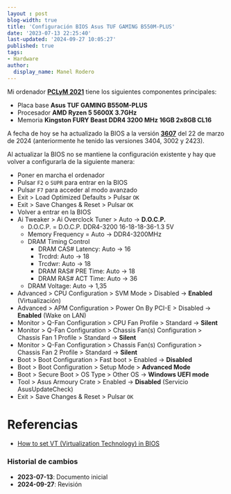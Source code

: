 ```yaml
---
layout : post
blog-width: true
title: 'Configuración BIOS Asus TUF GAMING B550M-PLUS'
date: '2023-07-13 22:25:40'
last-updated: '2024-09-27 10:05:27'
published: true
tags:
- Hardware
author:
  display_name: Manel Rodero
---
```


Mi ordenador [**PCLyM 2021**](/about/desktop#pclym-2021) tiene los siguientes componentes principales:

* Placa base **Asus TUF GAMING B550M-PLUS**
* Procesador **AMD Ryzen 5 5600X 3.7GHz**
* Memoria **Kingston FURY Beast DDR4 3200 MHz 16GB 2x8GB CL16**

A fecha de hoy se ha actualizado la BIOS a la versión [**3607**](https://www.asus.com/motherboards-components/motherboards/tuf-gaming/tuf-gaming-b550m-plus/helpdesk_bios/?model2Name=TUF-GAMING-B550M-PLUS) del 22 de marzo de 2024 (anteriormente he tenido las versiones 3404, 3002 y 2423).

Al actualizar la BIOS no se mantiene la configuración existente y hay que volver a configurarla de la siguiente manera:

* Poner en marcha el ordenador
* Pulsar `F2` o `SUPR` para entrar en la BIOS
* Pulsar `F7` para acceder al modo avanzado
* Exit > Load Optimized Defaults > Pulsar `OK`
* Exit > Save Changes & Reset > Pulsar `OK`
* Volver a entrar en la BIOS
* Ai Tweaker > Ai Overclock Tuner > Auto &rarr; **D.O.C.P.**
  * D.O.C.P. = D.O.C.P. DDR4-3200 16-18-18-36-1.3 5V
  * Memory Frequency = Auto &rarr; DDR4-3200MHz
  * DRAM Timing Control
    * DRAM CAS# Latency: Auto &rarr; 16
    * Trcdrd: Auto &rarr; 18
    * Trcdwr: Auto &rarr; 18
    * DRAM RAS# PRE Time: Auto &rarr; 18
    * DRAM RAS# ACT Time: Auto &rarr; 36
  * DRAM Voltage: Auto &rarr; 1,35
* Advanced > CPU Configuration > SVM Mode > Disabled &rarr; **Enabled** (Virtualización)
* Advanced > APM Configuration > Power On By PCI-E > Disabled &rarr; **Enabled** (Wake on LAN)
* Monitor > Q-Fan Configuration > CPU Fan Profile > Standard &rarr; **Silent**
* Monitor > Q-Fan Configuration > Chassis Fan(s) Configuration > Chassis Fan 1 Profile > Standard &rarr; **Silent**
* Monitor > Q-Fan Configuration > Chassis Fan(s) Configuration > Chassis Fan 2 Profile > Standard &rarr; **Silent**
* Boot > Boot Configuration > Fast boot > Enabled &rarr; **Disabled**
* Boot > Boot Configuration > Setup Mode > **Advanced Mode**
* Boot > Secure Boot > OS Type > Other OS &rarr; **Windows UEFI mode**
* Tool > Asus Armoury Crate > Enabled &rarr; **Disabled** (Servicio AsusUpdateCheck)
* Exit > Save Changes & Reset > Pulsar `OK`

# Referencias

* [How to set VT (Virtualization Technology) in BIOS](https://www.asus.com/us/support/FAQ/1045141/)

### Historial de cambios

* **2023-07-13**: Documento inicial
* **2024-09-27**: Revisión
